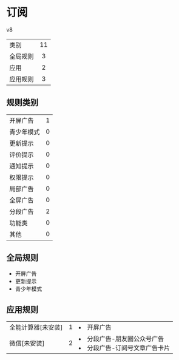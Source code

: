 # 订阅

v8

|||
| - |:-:|
|类别|11|
|全局规则|3|
|应用|2|
|应用规则|3|

## 规则类别

|||
| - |:-:|
|开屏广告|1|
|青少年模式|0|
|更新提示|0|
|评价提示|0|
|通知提示|0|
|权限提示|0|
|局部广告|0|
|全屏广告|0|
|分段广告|2|
|功能类|0|
|其他|0|

## 全局规则

- 开屏广告
- 更新提示
- 青少年模式

## 应用规则

||||
| - |:-:|-|
|全能计算器[未安装]|1|<li>开屏广告|
|微信[未安装]|2|<li>分段广告-朋友圈公众号广告<li>分段广告-订阅号文章广告卡片|
